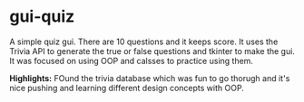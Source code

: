 # gui-quiz

A simple quiz gui. There are 10 questions and it keeps score. It uses the Trivia API to generate the true or false questions and tkinter to make the gui. It was focused on using OOP and calsses to practice using them.

**Highlights:**
FOund the trivia database which was fun to go thorugh and it's nice pushing and learning different design concepts with OOP.
